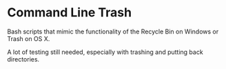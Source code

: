 Command Line Trash
==================
Bash scripts that mimic the functionality of the Recycle Bin on Windows or Trash on OS X.

A lot of testing still needed, especially with trashing and putting back directories.
